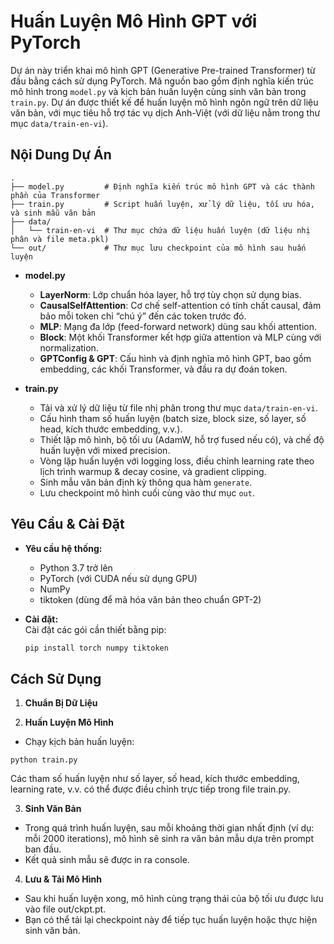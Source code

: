 # Huấn Luyện Mô Hình GPT với PyTorch

Dự án này triển khai mô hình GPT (Generative Pre-trained Transformer) từ đầu bằng cách sử dụng PyTorch. Mã nguồn bao gồm định nghĩa kiến trúc mô hình trong `model.py` và kịch bản huấn luyện cùng sinh văn bản trong `train.py`. Dự án được thiết kế để huấn luyện mô hình ngôn ngữ trên dữ liệu văn bản, với mục tiêu hỗ trợ tác vụ dịch Anh-Việt (với dữ liệu nằm trong thư mục `data/train-en-vi`).

## Nội Dung Dự Án
```
.
├── model.py         # Định nghĩa kiến trúc mô hình GPT và các thành phần của Transformer
├── train.py         # Script huấn luyện, xử lý dữ liệu, tối ưu hóa, và sinh mẫu văn bản
├── data/
│   └── train-en-vi  # Thư mục chứa dữ liệu huấn luyện (dữ liệu nhị phân và file meta.pkl)
└── out/             # Thư mục lưu checkpoint của mô hình sau huấn luyện
```
- **model.py**  
  - **LayerNorm**: Lớp chuẩn hóa layer, hỗ trợ tùy chọn sử dụng bias.
  - **CausalSelfAttention**: Cơ chế self-attention có tính chất causal, đảm bảo mỗi token chỉ “chú ý” đến các token trước đó.
  - **MLP**: Mạng đa lớp (feed-forward network) dùng sau khối attention.
  - **Block**: Một khối Transformer kết hợp giữa attention và MLP cùng với normalization.
  - **GPTConfig & GPT**: Cấu hình và định nghĩa mô hình GPT, bao gồm embedding, các khối Transformer, và đầu ra dự đoán token.

- **train.py**  
  - Tải và xử lý dữ liệu từ file nhị phân trong thư mục `data/train-en-vi`.
  - Cấu hình tham số huấn luyện (batch size, block size, số layer, số head, kích thước embedding, v.v.).
  - Thiết lập mô hình, bộ tối ưu (AdamW, hỗ trợ fused nếu có), và chế độ huấn luyện với mixed precision.
  - Vòng lặp huấn luyện với logging loss, điều chỉnh learning rate theo lịch trình warmup & decay cosine, và gradient clipping.
  - Sinh mẫu văn bản định kỳ thông qua hàm `generate`.
  - Lưu checkpoint mô hình cuối cùng vào thư mục `out`.

## Yêu Cầu & Cài Đặt

- **Yêu cầu hệ thống:**  
  - Python 3.7 trở lên  
  - PyTorch (với CUDA nếu sử dụng GPU)  
  - NumPy  
  - tiktoken (dùng để mã hóa văn bản theo chuẩn GPT-2)

- **Cài đặt:**  
  Cài đặt các gói cần thiết bằng pip:
  ```bash
  pip install torch numpy tiktoken

## Cách Sử Dụng

1. **Chuẩn Bị Dữ Liệu**


2. **Huấn Luyện Mô Hình**
- Chạy kịch bản huấn luyện:
```
python train.py
```
Các tham số huấn luyện như số layer, số head, kích thước embedding, learning rate, v.v. có thể được điều chỉnh trực tiếp trong file train.py.

3. **Sinh Văn Bản**
- Trong quá trình huấn luyện, sau mỗi khoảng thời gian nhất định (ví dụ: mỗi 2000 iterations), mô hình sẽ sinh ra văn bản mẫu dựa trên prompt ban đầu.
- Kết quả sinh mẫu sẽ được in ra console.

4. **Lưu & Tải Mô Hình**
   
- Sau khi huấn luyện xong, mô hình cùng trạng thái của bộ tối ưu được lưu vào file out/ckpt.pt.
- Bạn có thể tải lại checkpoint này để tiếp tục huấn luyện hoặc thực hiện sinh văn bản.
